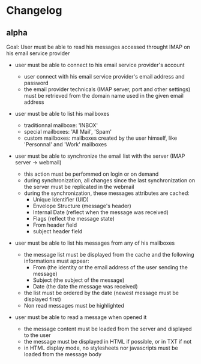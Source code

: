 Changelog
=========

alpha
-----

Goal: User must be able to read his messages accessed throught IMAP on his email service provider

* user must be able to connect to his email service provider's account
  - user connect with his email service provider's email address and password
  - the email provider technicals (IMAP server, port and other settings) must be retrieved from the domain name used in the given email address

* user must be able to list his mailboxes
  - traditionnal mailboxe: 'INBOX'
  - special mailboxes: 'All Mail', 'Spam'
  - custom mailboxes: mailboxes created by the user himself, like 'Personnal' and 'Work' mailboxes

* user must be able to synchronize the email list with the server (IMAP server -> webmail)
  - this action must be perfommed on login or on demand
  - during synchronization, all changes since the last synchronization on the server must be replicated in the webmail
  - during the synchronization, these messages attributes are cached:
    * Unique Identifier (UID)
    * Envelope Structure (message's header)
    * Internal Date (reflect when the message was received)
    * Flags (reflect the message state)
    * From header field
    * subject header field

* user must be able to list his messages from any of his mailboxes
  - the message list must be displayed from the cache and the following informations must appear:
    * From (the identity or the email address of the user sending the message)
    * Subject (the subject of the message)
    * Date (the date the message was received)
  - the list must be ordered by the date (newest message must be displayed first)
  - Non read messages must be highlighted
  
* user must be able to read a message when opened it
  - the message content must be loaded from the server and displayed to the user
  - the message must be displayed in HTML if possible, or in TXT if not
  - in HTML display mode, no stylesheets nor javascripts must be loaded from the message body